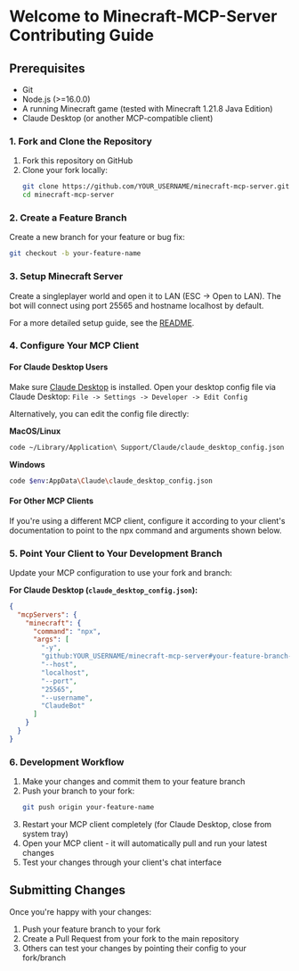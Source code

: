 # Welcome to Minecraft-MCP-Server Contributing Guide

## Prerequisites
- Git
- Node.js (>=16.0.0)
- A running Minecraft game (tested with Minecraft 1.21.8 Java Edition)
- Claude Desktop (or another MCP-compatible client)

### 1. Fork and Clone the Repository

1. Fork this repository on GitHub
2. Clone your fork locally:
   ```bash
   git clone https://github.com/YOUR_USERNAME/minecraft-mcp-server.git
   cd minecraft-mcp-server
   ```

### 2. Create a Feature Branch

Create a new branch for your feature or bug fix:
```bash
git checkout -b your-feature-name
```

### 3. Setup Minecraft Server

Create a singleplayer world and open it to LAN (ESC -> Open to LAN). The bot will connect using port 25565 and hostname localhost by default.

For a more detailed setup guide, see the [README](README.md).

### 4. Configure Your MCP Client

#### For Claude Desktop Users

Make sure [Claude Desktop](https://claude.ai/download) is installed. Open your desktop config file via Claude Desktop: `File -> Settings -> Developer -> Edit Config`

Alternatively, you can edit the config file directly:

**MacOS/Linux**
```bash
code ~/Library/Application\ Support/Claude/claude_desktop_config.json
```

**Windows**
```bash
code $env:AppData\Claude\claude_desktop_config.json
```

#### For Other MCP Clients

If you're using a different MCP client, configure it according to your client's documentation to point to the npx command and arguments shown below.

### 5. Point Your Client to Your Development Branch

Update your MCP configuration to use your fork and branch:

**For Claude Desktop (`claude_desktop_config.json`):**
```json
{
  "mcpServers": {
    "minecraft": {
      "command": "npx",
      "args": [
        "-y",
        "github:YOUR_USERNAME/minecraft-mcp-server#your-feature-branch-name",
        "--host",
        "localhost",
        "--port",
        "25565",
        "--username",
        "ClaudeBot"
      ]
    }
  }
}
```

### 6. Development Workflow

1. Make your changes and commit them to your feature branch
2. Push your branch to your fork:
   ```bash
   git push origin your-feature-name
   ```
3. Restart your MCP client completely (for Claude Desktop, close from system tray)
4. Open your MCP client - it will automatically pull and run your latest changes
5. Test your changes through your client's chat interface

## Submitting Changes

Once you're happy with your changes:
1. Push your feature branch to your fork
2. Create a Pull Request from your fork to the main repository
3. Others can test your changes by pointing their config to your fork/branch
